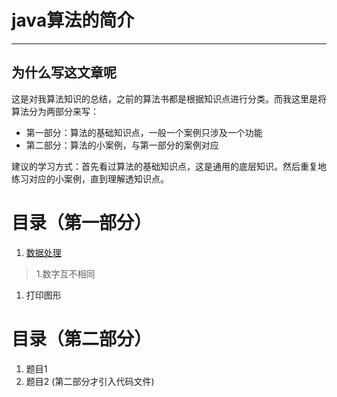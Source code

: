 ﻿# java算法的简介

---

## 为什么写这文章呢

这是对我算法知识的总结，之前的算法书都是根据知识点进行分类。而我这里是将算法分为两部分来写：

- 第一部分：算法的基础知识点，一般一个案例只涉及一个功能
- 第二部分：算法的小案例，与第一部分的案例对应

建议的学习方式：首先看过算法的基础知识点，这是通用的底层知识。然后重复地练习对应的小案例，直到理解透知识点。

# 目录（第一部分）

1. [数据处理](doc_A/ProcessingData.md)
>1.数字互不相同
1. 打印图形  

# 目录（第二部分）

1. 题目1
1. 题目2
(第二部分才引入代码文件)
